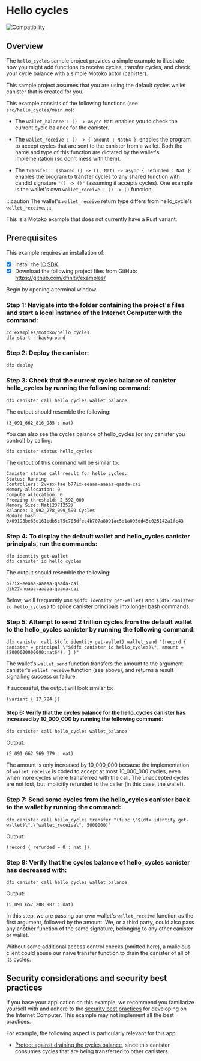 # Hello cycles
![Compatibility](https://img.shields.io/badge/compatibility-0.6.25-blue)

## Overview

The `hello_cycle`s sample project provides a simple example to illustrate how you might add functions to receive cycles, transfer cycles, and check your cycle balance with a simple Motoko actor (canister).

This sample project assumes that you are using the default cycles wallet canister that is created for you.

This example consists of the following functions (see `src/hello_cycles/main.mo`):

- The `wallet_balance : () -> async Nat`: enables you to check the current cycle balance for the canister.

- The `wallet_receive : () -> { amount : Nat64 }`: enables the program to accept cycles that are sent to the canister from a wallet. Both the name and type of this function are dictated by the wallet's implementation (so don't mess with them).

- The `transfer : (shared () -> (), Nat) -> async { refunded : Nat }`: enables the program to transfer cycles to any shared function with candid signature `"() -> ()"` (assuming it accepts cycles). One example is the wallet's own `wallet_receive : () -> ()` function.

:::caution
The wallet's `wallet_receive` return type differs from hello_cycle's `wallet_receive`.
:::

This is a Motoko example that does not currently have a Rust variant. 

## Prerequisites
This example requires an installation of:

- [x] Install the [IC SDK](https://internetcomputer.org/docs/current/developer-docs/setup/install/index.mdx).
- [x] Download the following project files from GitHub: https://github.com/dfinity/examples/

Begin by opening a terminal window.

### Step 1: Navigate into the folder containing the project's files and start a local instance of the Internet Computer with the command:

```
cd examples/motoko/hello_cycles
dfx start --background
```

### Step 2: Deploy the canister:

```
dfx deploy
```

### Step 3: Check that the current cycles balance of canister hello_cycles by running the following command:

```
dfx canister call hello_cycles wallet_balance
```

The output should resemble the following:

```
(3_091_662_816_985 : nat)
```

You can also see the cycles balance of hello_cycles (or any canister you control) by calling:

```
dfx canister status hello_cycles
```

The output of this command will be similar to:

```
Canister status call result for hello_cycles.
Status: Running
Controllers: 2vxsx-fae b77ix-eeaaa-aaaaa-qaada-cai
Memory allocation: 0
Compute allocation: 0
Freezing threshold: 2_592_000
Memory Size: Nat(2371252)
Balance: 3_092_278_099_590 Cycles
Module hash: 0x09198be65e161bdb5c75c705dfec4b707a8091ac5d1a095dd45c025142a1fc43
```

### Step 4: To display the default wallet and hello_cycles canister principals, run the commands:

```
dfx identity get-wallet
dfx canister id hello_cycles
```

The output should resemble the following:

```
b77ix-eeaaa-aaaaa-qaada-cai
dzh22-nuaaa-aaaaa-qaaoa-cai
```

Below, we'll frequently use `$(dfx identity get-wallet)` and `$(dfx canister id hello_cycles)` to splice canister principals into longer bash commands.

### Step 5: Attempt to send 2 trillion cycles from the default wallet to the hello_cycles canister by running the following command:

```
dfx canister call $(dfx identity get-wallet) wallet_send "(record { canister = principal \"$(dfx canister id hello_cycles)\"; amount = (2000000000000:nat64); } )"
```

The wallet's `wallet_send` function transfers the amount to the argument canister's `wallet_receive` function (see above), and returns a result signalling success or failure.

If successful, the output will look similar to:

```
(variant { 17_724 })
```

#### Step 6: Verify that the cycles balance for the hello_cycles canister has increased by 10_000_000 by running the following command:

```
dfx canister call hello_cycles wallet_balance
```

Output:

```
(5_091_662_569_379 : nat)
```

The amount is only increased by 10_000_000 because the implementation of `wallet_receive` is coded to accept at most 10_000_000 cycles, even when more cycles where transferred with the call. The unaccepted cycles are not lost, but implicitly refunded to the caller (in this case, the wallet).

### Step 7: Send some cycles from the hello_cycles canister back to the wallet by running the command:

```
dfx canister call hello_cycles transfer "(func \"$(dfx identity get-wallet)\".\"wallet_receive\", 5000000)"
```

Output: 

```
(record { refunded = 0 : nat })
```

### Step 8: Verify that the cycles balance of hello_cycles canister has decreased with:

```
dfx canister call hello_cycles wallet_balance
```

Output:

```
(5_091_657_208_987 : nat)
```

In this step, we are passing our own wallet's `wallet_receive` function as the first argument, followed by the amount. We, or a third party, could also pass any another function of the same signature, belonging to any other canister or wallet.

Without some additional access control checks (omitted here), a malicious client could abuse our naive transfer function to drain the canister of all of its cycles.


## Security considerations and security best practices

If you base your application on this example, we recommend you familiarize yourself with and adhere to the [security best practices](https://internetcomputer.org/docs/current/references/security/) for developing on the Internet Computer. This example may not implement all the best practices.

For example, the following aspect is particularly relevant for this app:
* [Protect against draining the cycles balance](https://internetcomputer.org/docs/current/references/security/rust-canister-development-security-best-practices#protect-against-draining-the-cycles-balance), since this canister consumes cycles that are being transferred to other canisters. 

